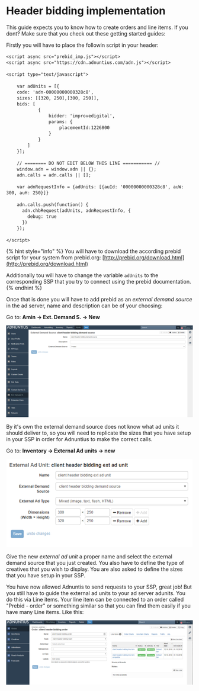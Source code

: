 # Header bidding implementation

This guide expects you to know how to create orders and line items. If you dont? Make sure that you check out these getting started guides:



Firstly you will have to place the followin script in your header:

```markup
<script async src="prebid_imp.js"></script>
<script async src="https://cdn.adnuntius.com/adn.js"></script>

<script type="text/javascript">

    var adUnits = [{
    code: 'adn-00000000000328c8',
    sizes: [[320, 250],[300, 250]],
    bids: [
            {
                bidder: 'improvedigital',
                params: {
                    placementId:1226800
                }
            }
        ]
    }];

    // ======== DO NOT EDIT BELOW THIS LINE =========== //
    window.adn = window.adn || {};
    adn.calls = adn.calls || [];
    
    var adnRequestInfo = {adUnits: [{auId: '00000000000328c8', auW: 300, auH: 250}]}

    adn.calls.push(function() {
      adn.chbRequest(adUnits, adnRequestInfo, {
        debug: true
      })
    });  
  
</script>

```

{% hint style="info" %}
You will have to download the according prebid script for your system from prebid.org: [http://prebid.org/download.html](http://prebid.org/download.html)

Additionally tou will have to change the variable `adUnits` to the corresponding SSP that you try to connect using the prebid documentation.
{% endhint %}

Once that is done you will have to add prebid as an _external demand source_ in the ad server, name and description can be of your choosing:

Go to: **Amin -&gt; Ext. Demand S. -&gt; New**

![](../.gitbook/assets/image%20%282%29.png)

By it's own the external demand source does not know what ad units it should deliver to, so you will need to replicate the sizes that you have setup in your SSP in order for Adnuntius to make the correct calls.

Go to: **Inventory -&gt; External Ad units -&gt; new**

![](../.gitbook/assets/image%20%281%29.png)

Give the new _external ad unit_ a proper name and select the external demand source that you just created. You also have to define the type of creatives that you wish to display. You are also asked to define the sizes that you have setup in your SSP.

You have now allowed Adnuntis to send requests to your SSP, great job! But you still have to guide the external ad units to your ad server adunits. You do this via Line items. Your line item can be connected to an order called "Prebid - order" or something similar so that you can find them easily if you have many Line items. Like this:

![](../.gitbook/assets/image%20%283%29.png)



